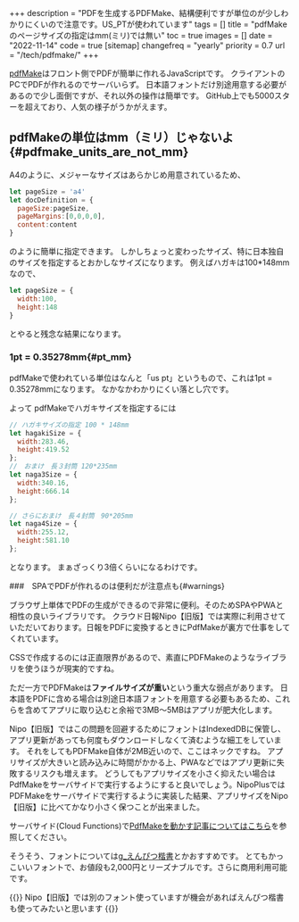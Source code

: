 +++
description = "PDFを生成するPDFMake、結構便利ですが単位のが少しわかりにくいので注意です。US_PTが使われています"
tags = []
title = "pdfMakeのページサイズの指定はmm(ミリ)では無い"
toc = true
images = []
date = "2022-11-14"
code = true
[sitemap]
  changefreq = "yearly"
  priority = 0.7
url = "/tech/pdfmake/"
+++

[pdfMake](https://github.com/bpampuch/pdfmake)はフロント側でPDFが簡単に作れるJavaScriptです。
クライアントのPCでPDFが作れるのでサーバいらず。
日本語フォントだけ別途用意する必要があるので少し面倒ですが、それ以外の操作は簡単です。
GitHub上でも5000スターを超えており、人気の様子がうかがえます。

## pdfMakeの単位はmm（ミリ）じゃないよ{#pdfmake_units_are_not_mm}

A4のように、メジャーなサイズはあらかじめ用意されているため、

```javascript
let pageSize = 'a4'
let docDefinition = {
  pageSize:pageSize,
  pageMargins:[0,0,0,0],
  content:content
}
```

のように簡単に指定できます。
しかしちょっと変わったサイズ、特に日本独自のサイズを指定するとおかしなサイズになります。
例えばハガキは100*148mm なので、

```javascript
let pageSize = {
  width:100,
  height:148
}
```

とやると残念な結果になります。

### 1pt = 0.35278mm{#pt_mm}

pdfMakeで使われている単位はなんと「us pt」というもので、これは1pt = 0.35278mmになります。
なかなかわかりにくい落とし穴です。

よって pdfMakeでハガキサイズを指定するには

```javascript
// ハガキサイズの指定 100 * 148mm
let hagakiSize = {
  width:283.46,
  height:419.52
};
//　おまけ　長３封筒 120*235mm 
let naga3Size = {
  width:340.16,
  height:666.14
};

// さらにおまけ　長４封筒　90*205mm
let naga4Size = {
  width:255.12,
  height:581.10
};
```

となります。
まぁざっくり3倍くらいになるわけです。

###　SPAでPDFが作れるのは便利だが注意点も{#warnings}

ブラウザ上単体でPDFの生成ができるので非常に便利。そのためSPAやPWAと相性の良いライブラリです。
クラウド日報Nipo【旧版】では実際に利用させていただいております。日報をPDFに変換するときにPdfMakeが裏方で仕事をしてくれています。

CSSで作成するのには正直限界があるので、素直にPDFMakeのようなライブラリを使うほうが現実的ですね。

ただ一方でPDFMakeは**ファイルサイズが重い**という重大な弱点があります。
日本語をPDFに含める場合は別途日本語フォントを用意する必要もあるため、これらを含めてアプリに取り込むと余裕で3MB〜5MBはアプリが肥大化します。

Nipo【旧版】ではこの問題を回避するためにフォントはIndexedDBに保管し、アプリ更新があっても何度もダウンロードしなくて済むような細工をしています。
それをしてもPDFMake自体が2MB近いので、ここはネックですね。
アプリサイズが大きいと読み込みに時間がかかる上、PWAなどではアプリ更新に失敗するリスクも増えます。
どうしてもアプリサイズを小さく抑えたい場合はPdfMakeをサーバサイドで実行するようにすると良いでしょう。NipoPlusではPDFMakeをサーバサイドで実行するように実装した結果、アプリサイズをNipo【旧版】に比べてかなり小さく保つことが出来ました。

サーバサイド(Cloud Functions)で[PdfMakeを動かす記事についてはこちら](/tech/pdf/)を参照してください。

そうそう、フォントについては[g_えんぴつ楷書](https://zarasu.booth.pm/items/389721)とかおすすめです。
とてもかっこいいフォントで、お値段も2,000円とリーズナブルです。さらに商用利用可能です。

{{<alice pos="right" icon="here">}}
Nipo【旧版】では別のフォント使っていますが機会があればえんぴつ楷書も使ってみたいと思います
{{</alice>}}
